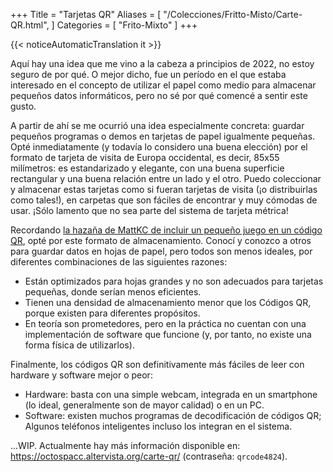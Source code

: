 +++
Title = "Tarjetas QR"
Aliases = [
  "/Colecciones/Fritto-Misto/Carte-QR.html",
]
Categories = [ "Frito-Mixto" ]
+++

{{< noticeAutomaticTranslation it >}}



Aquí hay una idea que me vino a la cabeza a principios de 2022, no estoy seguro de por qué. O mejor dicho, fue un período en el que estaba interesado en el concepto de utilizar el papel como medio para almacenar pequeños datos informáticos, pero no sé por qué comencé a sentir este gusto.

A partir de ahí se me ocurrió una idea especialmente concreta: guardar pequeños programas o demos en tarjetas de papel igualmente pequeñas. Opté inmediatamente (y todavía lo considero una buena elección) por el formato de tarjeta de visita de Europa occidental, es decir, 85x55 milímetros: es estandarizado y elegante, con una buena superficie rectangular y una buena relación entre un lado y el otro. Puedo coleccionar y almacenar estas tarjetas como si fueran tarjetas de visita (¡o distribuirlas como tales!), en carpetas que son fáciles de encontrar y muy cómodas de usar. ¡Sólo lamento que no sea parte del sistema de tarjeta métrica!

Recordando [la hazaña de MattKC de incluir un pequeño juego en un código QR](https://youtu.be/ExwqNreocpg), opté por este formato de almacenamiento. Conocí y conozco a otros para guardar datos en hojas de papel, pero todos son menos ideales, por diferentes combinaciones de las siguientes razones:

* Están optimizados para hojas grandes y no son adecuados para tarjetas pequeñas, donde serían menos eficientes.
* Tienen una densidad de almacenamiento menor que los Códigos QR, porque existen para diferentes propósitos.
* En teoría son prometedores, pero en la práctica no cuentan con una implementación de software que funcione (y, por tanto, no existe una forma física de utilizarlos).

Finalmente, los códigos QR son definitivamente más fáciles de leer con hardware y software mejor o peor:

* Hardware: basta con una simple webcam, integrada en un smartphone (lo ideal, generalmente son de mayor calidad) o en un PC.
* Software: existen muchos programas de decodificación de códigos QR; Algunos teléfonos inteligentes incluso los integran en el sistema.

...WIP. Actualmente hay más información disponible en: <https://octospacc.altervista.org/carte-qr/> (contraseña: `qrcode4824`).